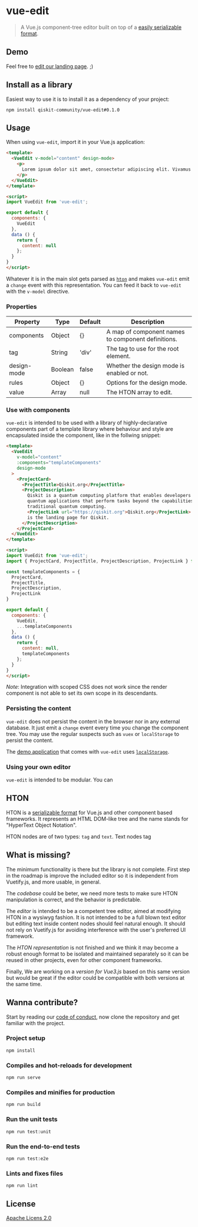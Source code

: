 # vue-edit

> A Vue.js component-tree editor built on top of a
> [easily serializable format](#hton).

## Demo

Feel free to [edit our landing page](). ;)

## Install as a library

Easiest way to use it is to install it as a dependency of your project:

```
npm install qiskit-community/vue-edit#0.1.0
```

## Usage

When using `vue-edit`, import it in your Vue.js application:

```html
<template>
  <VueEdit v-model="content" design-mode>
    <p>
      Lorem ipsum dolor sit amet, consectetur adipiscing elit. Vivamus ultrices quis mauris eget tempor. Aenean dapibus elit dolor, ac iaculis augue hendrerit elementum. Aliquam rhoncus mollis metus vel feugiat. Integer at viverra lacus. Suspendisse potenti. Vivamus rutrum, ligula a convallis elementum, turpis nisi congue odio, non ullamcorper tellus diam eget dolor. Nunc nisi nisl, volutpat non massa vitae, convallis interdum lectus. Vestibulum semper, purus lobortis pharetra fermentum, nunc mauris facilisis ipsum, nec rutrum ligula velit ut dolor. Quisque tincidunt tortor sit amet tellus hendrerit, eget tempor lorem auctor. Aliquam ut purus enim. Integer dignissim, quam vitae mollis laoreet, purus nunc facilisis nibh, nec blandit nisl ante a neque. Integer eleifend neque sed magna blandit faucibus. Morbi in placerat diam.
    </p>
  </VueEdit>
</template>

<script>
import VueEdit from 'vue-edit';

export default {
  components: {
    VueEdit
  },
  data () {
    return {
      content: null
    };
  }
}
</script>
```

Whatever it is in the main slot gets parsed as [`hton`](#hton) and makes
`vue-edit` emit a `change` event with this representation. You can feed it back
to `vue-edit` with the `v-model` directive.

### Properties

| Property    | Type    | Default | Description                                        |
|-------------|---------|---------|----------------------------------------------------|
| components  | Object  | {}      | A map of component names to component definitions. |
| tag         | String  | 'div'   | The tag to use for the root element.               |
| design-mode | Boolean | false   | Whether the design mode is enabled or not.         |
| rules       | Object  | {}      | Options for the design mode.                       |
| value       | Array   | null    | The HTON array to edit.                            |

### Use with components

`vue-edit` is intended to be used with a library of highly-declarative
components part of a template library where behaviour and style are encapsulated
inside the component, like in the follwing snippet:

```html
<template>
  <VueEdit
    v-model="content"
    :components="templateComponents"
    design-mode
  >
    <ProjectCard>
      <ProjectTitle>Qiskit.org</ProjectTitle>
      <ProjectDescription>
        Qiskit is a quantum computing platform that enables developers to build
        quantum applications that perform tasks beyond the capabilities of
        traditional quantum computing.
        <ProjectLink url="https://qiskit.org">Qiskit.org</ProjectLink>
        is the landing page for Qiskit.
      </ProjectDescription>
    </ProjectCard>
  </VueEdit>
</template>

<script>
import VueEdit from 'vue-edit';
import { ProjectCard, ProjectTitle, ProjectDescription, ProjectLink } from 'project-components';

const templateComponents = {
  ProjectCard,
  ProjectTitle,
  ProjectDescription,
  ProjectLink
}

export default {
  components: {
    VueEdit,
    ...templateComponents
  },
  data () {
    return {
      content: null,
      templateComponents
    };
  }
}
</script>
```

*Note*: Integration with scoped CSS does not work since the render component is
not able to set its own scope in its descendants.

### Persisting the content

`vue-edit` does not persist the content in the browser nor in any external
database. It just emit a `change` event every time you change the component
tree. You may  use the regular suspects such as `vuex` or `localStorage` to
persist the content.

The [demo application]() that comes with `vue-edit` uses [`localStorage`](./blob/main/src/pages/VueEditIndex.vue#L102-L122).

### Using your own editor

`vue-edit` is intended to be modular. You can

## HTON

HTON is a [serializable format](https://en.wikipedia.org/wiki/Serialization)
for Vue.js and other component based frameworks. It represents an HTML DOM-like
tree and the name stands for "HyperText Object Notation".

HTON nodes are of two types: `tag` and `text`. Text nodes tag

## What is missing?

The minimum functionality is there but the library is not complete. First step
in the roadmap is improve the included editor so it is independent from
Vuetify.js, and more usable, in general.

The *codebase* could be beter, we need more tests to make sure HTON manipulation
is correct, and the behavior is predictable.

The *editor* is intended to be a competent tree editor, aimed at modifying HTON
in a wysiwyg fashion. It is not intended to be a full blown text editor but
editing text inside content nodes should feel natural enough. It should not
rely on Vuetify.js for avoiding interference with the user's preferred UI
framework.

The *HTON representation* is not finished and we think it may become a robust
enough format to be isolated and maintained separately so it can be reused in
other projects, even for other component frameworks.

Finally, We are working on a *version for Vue3.js* based on this same version
but would be great if the editor could be compatible with both versions at the
same time.
## Wanna contribute?

Start by reading our [code of conduct](), now clone the repository and get
familiar with the project.
### Project setup
```
npm install
```

### Compiles and hot-reloads for development
```
npm run serve
```

### Compiles and minifies for production
```
npm run build
```

### Run the unit tests
```
npm run test:unit
```

### Run the end-to-end tests
```
npm run test:e2e
```

### Lints and fixes files
```
npm run lint
```

## License

[Apache Licens 2.0](./blob/main/LICENSE)

